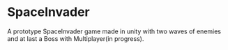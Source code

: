# SpaceInvader
A prototype SpaceInvader game made in unity with two waves of enemies and at last a Boss with Multiplayer(in progress).
